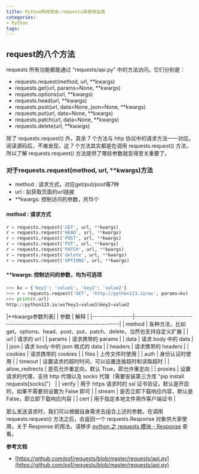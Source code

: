 ```yaml
---
title: Python网络爬虫-requests库使用指南
categories:
- Python
tags:
---
```




## request的八个方法
requests 所有功能都能通过 "requests/api.py" 中的方法访问。它们分别是：

*   requests.request(method, url, **kwargs)
*   requests.get(url, params=None, **kwargs)
*   requests.options(url, **kwargs)
*   requests.head(url, **kwargs)
*   requests.post(url, data=None, json=None, **kwargs)
*   requests.put(url, data=None, **kwargs)
*   requests.patch(url, data=None, **kwargs)
*   requests.delete(url, **kwargs)

除了 requests.request() 外，其余 7 个方法与 http 协议中的请求方法一一对应。阅读源码后，不难发现，这 7 个方法其实都是在调用 requests.request() 方法，所以了解 requests.request() 方法提供了哪些参数就变得至关重要了。

### 对于requests.request(method, url, **kwargs)方法
- method : 请求方式，对应get/put/post等7种
- url : 拟获取页面的url链接
- **kwargs: 控制访问的参数，共15个

#### method : 请求方式
```python
r = requests.request('GET', url, **kwargs)
r = requests.request('HEAD', url, **kwargs)
r = requests.request('POST', url, **kwargs)
r = requests.request('PUT', url, **kwargs)
r = requests.request('PATCH', url, **kwargs)
r = requests.request('delete', url, **kwargs)
r = requests.request('OPTIONS', url, **kwargs)
```


#### **kwargs: 控制访问的参数，均为可选项 

```python
>>> kv = {'key1': 'value1', 'key2': 'value2'}
>>> r = requests.request('GET', 'http://python123.io/ws', params=kv)
>>> print(r.url)
http://python123.io/ws?key1=value1&key2=value2
```
|**kwargs参数列表|
| 参数              | 解释                                                                    |
|-----------------|-----------------------------------------------------------------------|
| method          | 各种方法，比如 get、options、head、post、put、patch、delete，当然也支持自定义扩展             |
| url             | 请求的 url                                                               |
| params          | 请求携带的 params                                                          |
| data            | 请求 body 中的 data                                                       |
| json            | 请求 body 中的 json 格式的 data                                              |
| headers         | 请求携带的 headers                                                         |
| cookies         | 请求携带的 cookies                                                         |
| files           | 上传文件时使用                                                               |
| auth            | 身份认证时使用                                                               |
| timeout         | 设置请求的超时时间，可以设置连接超时和读取超时                                               |
| allow_redirects | 是否允许重定向，默认 True，即允许重定向                                                |
| proxies         | 设置请求的代理，支持 http 代理以及 socks 代理（需要安装第三方库 "pip install requests[socks]"） |
| verify          | 用于 https 请求时的 ssl 证书验证，默认是开启的，如果不需要则设置为 False 即可                      |
| stream          | 是否立即下载响应内容，默认是 False，即立即下载响应内容                                        |
| cert            | 用于指定本地文件用作客户端证书                                                       |

那么发送请求时，我们可以根据自身需求去组合上述的参数。在调用 requests.request() 方法之后，会返回一个 requests.Response 对象供大家使用，关于 Response 的用法，请移步 [python 之 requests 模块 - Response](https://www.cnblogs.com/zhuosanxun/p/12641052.html) 查看。

**参考文档**

*   [https://github.com/psf/requests/blob/master/requests/api.py](https://github.com/psf/requests/blob/master/requests/api.py)
